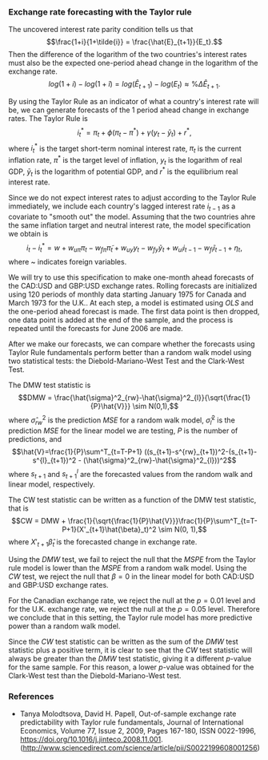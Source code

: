 ### Exchange rate forecasting with the Taylor rule
The uncovered interest rate parity condition tells us that $$\frac{1+i}{1+\tilde{i}} = \frac{\hat{E}_{t+1}}{E_t}.$$ Then the difference of the logarithm of the two countries's interest rates must also be the expected one-period ahead change in the logarithm of the exchange rate. 
$$log(1+i)-log(1+\tilde{i}) = log(\hat{E}_{t+1}) - log(E_t) \approx \%\Delta \hat{E}_{t+1}.$$


By using the Taylor Rule as an indicator of what a country's interest rate will be, we can generate forecasts of the 1 period ahead change in exchange rates. The Taylor Rule is
$$i_t^* = \pi_t + \phi(\pi_t-\pi^*) + \gamma(y_t-\bar{y}_t) + r^*,$$
where $i_t^*$ is the target short-term nominal interest rate, $\pi_t$ is the current inflation rate, $\pi^*$ is the target level of inflation, $y_t$ is the logarithm of real GDP, $\bar{y}_t$ is the logarithm of potential GDP, and $r^*$ is the equilibrium real interest rate.


Since we do not expect interest rates to adjust according to the Taylor Rule immediately, we include each country's lagged interest rate $i_{t-1}$ as a covariate to "smooth out" the model. Assuming that the two countries ahre the same inflation target and neutral interest rate, the model specification we obtain is
$$i_t-i_t^*=w+w_{u\pi}\pi_t-w_{f\pi}\tilde{\pi}_t+w_{uy}y_t-w_{fy}\tilde{y}_t+w_{ui}i_{t-1}-w_{fi}\tilde{i}_{t-1}+\eta_t,$$
where ~ indicates foreign variables.


We will try to use this specification to make one-month ahead forecasts of the CAD:USD and GBP:USD exchange rates. Rolling forecasts are initialized using 120 periods of monthly data starting January 1975 for Canada and March 1973 for the U.K.. At each step, a model is estimated using $OLS$ and the one-period ahead forecast is made. The first data point is then dropped, one data point is added at the end of the sample, and the process is repeated until the forecasts for June 2006 are made.


After we make our forecasts, we can compare whether the forecasts using Taylor Rule fundamentals perform better than a random walk model using two statistical tests: the Diebold-Mariano-West Test and the Clark-West Test.


The DMW test statistic is
$$DMW = \frac{\hat{\sigma}^2_{rw}-\hat{\sigma}^2_{l}}{\sqrt{\frac{1}{P}\hat{V}}} \sim N(0,1),$$
where $\hat{\sigma}^2_{rw}$ is the prediction $MSE$ for a random walk model, $\hat{\sigma}^2_{l}$ is the prediction $MSE$ for the linear model we are testing, $P$ is the number of predictions, and $$\hat{V}=\frac{1}{P}\sum^T_{t=T-P+1} ((s_{t+1}-s^{rw}_{t+1})^2-(s_{t+1}-s^{l}_{t+1})^2 - (\hat{\sigma}^2_{rw}-\hat{\sigma}^2_{l}))^2$$ where $s_{t+1}$ and $s^{l}_{t+1}$ are the forecasted values from the random walk and linear model, respectively.


The CW test statistic can be written as a function of the DMW test statistic, that is
$$CW = DMW + \frac{1}{\sqrt{\frac{1}{P}\hat{V}}}\frac{1}{P}\sum^T_{t=T-P+1}(X'_{t+1}\hat{\beta}_t)^2 \sim N(0, 1),$$
where $X'_{t+1}\hat{\beta}_t$ is the forecasted change in exchange rate.


Using the $DMW$ test, we fail to reject the null that the $MSPE$ from the Taylor rule model is lower than the $MSPE$ from a random walk model. Using the $CW$ test, we reject the null that $\beta=0$ in the linear model for both CAD:USD and GBP:USD exchange rates.


For the Canadian exchange rate, we reject the null at the $p=0.01$ level and for the U.K. exchange rate, we reject the null at the $p=0.05$ level. Therefore we conclude that in this setting, the Taylor rule model has more predictive power than a random walk model.

Since the $CW$ test statistic can be written as the sum of the $DMW$ test statistic plus a positive term, it is clear to see that the $CW$ test statistic will always be greater than the $DMW$ test statistic, giving it a different $p$-value for the same sample. For this reason, a lower $p$-value was obtained for the Clark-West test than the Diebold-Mariano-West test.

### References
* Tanya Molodtsova, David H. Papell, Out-of-sample exchange rate predictability with Taylor rule fundamentals, Journal of International Economics, Volume 77, Issue 2, 2009, Pages 167-180, ISSN 0022-1996, https://doi.org/10.1016/j.jinteco.2008.11.001. (http://www.sciencedirect.com/science/article/pii/S0022199608001256)
